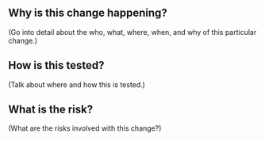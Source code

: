 ## Why is this change happening?

(Go into detail about the who, what, where, when, and why of this particular change.)

## How is this tested?

(Talk about where and how this is tested.)

## What is the risk?

(What are the risks involved with this change?)
